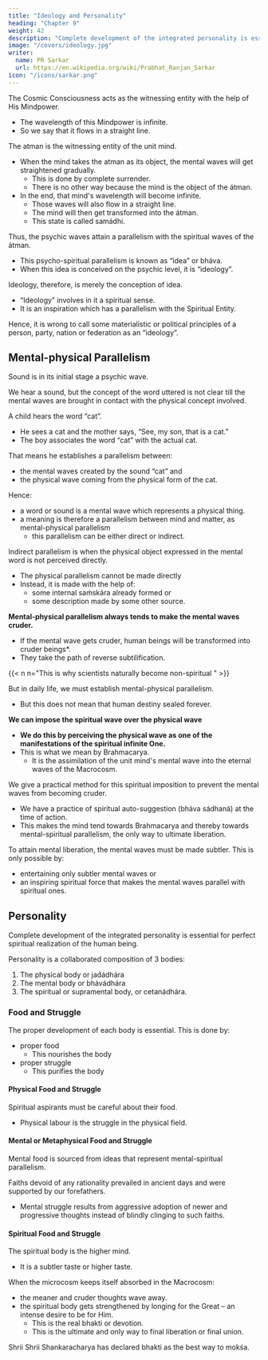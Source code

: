 ```yaml
---
title: "Ideology and Personality"
heading: "Chapter 9"
weight: 42
description: "Complete development of the integrated personality is essential for perfect spiritual realization of the human being."
image: "/covers/ideology.jpg"
writer:
  name: PR Sarkar
  url: https://en.wikipedia.org/wiki/Prabhat_Ranjan_Sarkar
icon: "/icons/sarkar.png"
---
```



<!-- Psycho-Spiritual Parallelism -->

The Cosmic Consciousness acts as the witnessing entity with the help of His Mindpower<!-- Citishakti -->. 
- The wavelength of this Mindpower is infinite.
- So we say that it flows in a straight line. 

The atman is the witnessing entity of the unit mind.
- When the mind <!-- or manah --> takes the atman as its object, the mental waves will get straightened gradually.
  - This is done by complete surrender. 
  - There is no other way because the mind is the object of the átman. 
- In the end, that mind's wavelength will become infinite. 
  - Those waves will also flow in a straight line.
  - The mind will then get transformed into the átman. 
  - This state is called samádhi. 

Thus, the psychic waves attain a parallelism with the spiritual waves of the átman.
- This psycho-spiritual parallelism is known as “idea” or bháva. 
- When this idea is conceived on the psychic level, it is “ideology”.

Ideology, therefore, is merely the conception of idea.
- “Ideology” involves in it a spiritual sense. 
- It is an inspiration which has a parallelism with the Spiritual Entity.

Hence, it is wrong to call some materialistic or political principles of a person, party, nation or federation as an “ideology”. 


<!-- ## Sound and Meaning -->

## Mental-physical Parallelism 

Sound <!-- Shabda or --> is in its initial stage a psychic wave.   

<!-- Let us see what artha, or meaning, is. -->

We hear a sound, but the concept of the word uttered is not clear till the mental waves are brought in contact with the physical concept involved. 

A child hears the word “cat”. 
- He sees a cat and the mother says, “See, my son, that is a cat.”
- The boy associates the word “cat” with the actual cat.

That means he establishes a parallelism between:
- the mental waves created by the sound “cat” and
- the physical wave coming from the physical form of the cat. 

Hence:
- a word or sound is a <!-- psychic --> mental wave which represents a physical thing.
- a meaning is therefore a parallelism between mind and matter, as <!-- psycho-physical --> mental-physical parallelism 
  - this parallelism can be either direct or indirect.

<!-- is the meaning of a word which itself (the word) is .  -->

<!-- So psycho-spiritual parallelism is idea and psycho-physical parallelism is artha, or meaning. -->

Indirect parallelism is when the physical object expressed in the mental word<!--  (psychic wave) --> is not perceived directly. 
- The physical parallelism cannot be made directly
- Instead, it is made with the help of:
  - some internal saḿskára already formed or
  - some description made by some other source.

<!-- psychic -->
**Mental-physical parallelism always tends to make the mental waves cruder.** 
- If the mental wave gets cruder, human beings will be transformed into cruder beings*. 
- They take the path of reverse subtilification. <!-- negative pratisaiṋcara --> <!-- and spiritual elevation will remain a dream. --> 

{{< n n="This is why scientists naturally become non-spiritual <!-- and why memorization tends to stifle spiritual growth -->" >}}



But in daily life, we must establish mental-physical parallelism. 
- But this does not mean that human destiny sealed forever. 

**We can impose <!-- have a supreme position of the --> the spiritual wave over the physical wave**
- **We do this by perceiving the physical wave as one of the manifestations of the spiritual infinite One.**
- This is what we mean by Brahmacarya.
  - It is the assimilation of the unit mind's mental wave into the eternal waves of the Macrocosm. 

We give a <!-- Ananda Marga lays down for the spiritual aspirant a --> practical method for this spiritual imposition to prevent the mental waves from becoming cruder. 
- We have a practice of spiritual auto-suggestion (bháva sádhaná) at the time of action. <!-- Ananda Marga -->
- This makes the mind tend towards Brahmacarya and thereby towards mental-spiritual parallelism, the only way to ultimate liberation. 

To attain mental liberation, the mental waves must be made subtler. This is only possible by:
- entertaining only subtler mental waves or
- an inspiring spiritual force that makes the mental waves parallel with spiritual ones.


## Personality

Complete development of the integrated personality is essential for perfect spiritual realization of the human being. 

Personality is a collaborated composition of 3 bodies:

1. The physical body or jad́ádhára
2. The mental body or bhávádhára
3. The spiritual or supramental body, or cetanádhára. 

<!-- Personality is  physical, metaphysical and spiritual bodies. So  -->


### Food and Struggle

The proper development of each body is essential. This is done by:
- proper food
  - This nourishes the body
- proper struggle
  - This purifies the body


#### Physical Food and Struggle

Spiritual aspirants must be careful about their food.
- Physical labour is the struggle in the physical field. <!--  or  helps in purifying the physical structure.  -->

#### Mental or Metaphysical Food and Struggle

<!-- The  body needs:
- physical and mental struggle
- mental food.  -->

Mental food is sourced from ideas that represent mental-spiritual parallelism. 

Faiths devoid of any rationality prevailed in ancient days and were supported by our forefathers.
- Mental struggle results from aggressive adoption of newer and progressive thoughts instead of blindly clinging to such faiths. 


#### Spiritual Food and Struggle

The spiritual body is the higher mind.
- It is a subtler taste or higher taste. 

When the microcosm keeps itself absorbed in the Macrocosm:
- the meaner and cruder thoughts wave away. 
- the spiritual body gets strengthened by longing for the Great – an intense desire to be for Him. 
  - This is the real bhakti or devotion. 
  - This is the ultimate and only way to final liberation or final union.

Shrii Shrii Shankaracharya has declared bhakti as the best way to mokśa.<!--  – the ultimate liberation: Mokśakárańa samagryáḿ bhaktireva gariiyasii. -->

<!-- 4 June 1959 -->